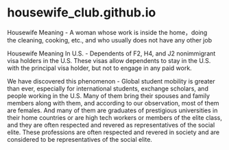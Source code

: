 # housewife_club.github.io

Housewife Meaning - A woman whose work is inside the home，doing the cleaning, cooking, etc., and who usually does not have any other job

Housewife Meaning In U.S. - Dependents of F2, H4, and J2 nonimmigrant visa holders in the U.S. These visas allow dependents to stay in the U.S. with the principal visa holder, but not to engage in any paid work.

We have discovered this phenomenon - Global student mobility is greater than ever, especially for international students, exchange scholars, and people working in the U.S. Many of them bring their spouses and family members along with them, and according to our observation, most of them are females.
And many of them are graduates of prestigious universities in their home countries or are high tech workers or members of the elite class, and they are often respected and revered as representatives of the social elite. These professions are often respected and revered in society and are considered to be representatives of the social elite. 
